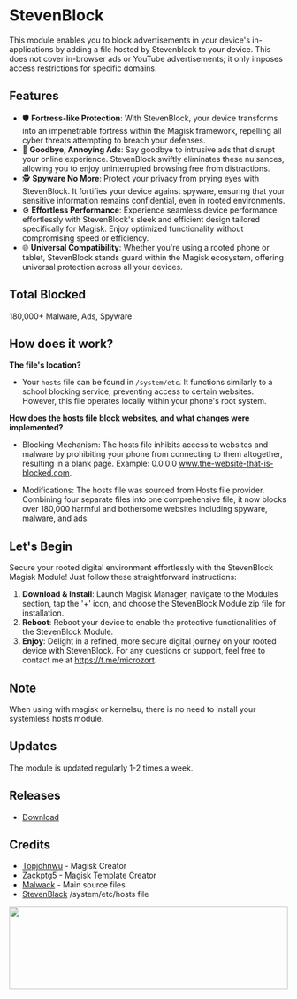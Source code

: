 # StevenBlock
This module enables you to block advertisements in your device's in-applications by adding a file hosted by Stevenblack to your device. This does not cover in-browser ads or YouTube advertisements; it only imposes access restrictions for specific domains.

## Features

- 🛡️ **Fortress-like Protection**: With StevenBlock, your device transforms into an impenetrable fortress within the Magisk framework, repelling all cyber threats attempting to breach your defenses.
- 🚫 **Goodbye, Annoying Ads**: Say goodbye to intrusive ads that disrupt your online experience. StevenBlock swiftly eliminates these nuisances, allowing you to enjoy uninterrupted browsing free from distractions.
- 🕵️ **Spyware No More**: Protect your privacy from prying eyes with StevenBlock. It fortifies your device against spyware, ensuring that your sensitive information remains confidential, even in rooted environments.
- ⚙️ **Effortless Performance**: Experience seamless device performance effortlessly with StevenBlock's sleek and efficient design tailored specifically for Magisk. Enjoy optimized functionality without compromising speed or efficiency.
- 🌐 **Universal Compatibility**: Whether you're using a rooted phone or tablet, StevenBlock stands guard within the Magisk ecosystem, offering universal protection across all your devices.

## Total Blocked

180,000+ Malware, Ads, Spyware

## How does it work?

**The file's location?**

- Your ``hosts`` file can be found in ``/system/etc``. It functions similarly to a school blocking service, preventing access to certain websites. However, this file operates locally within your phone's root system.

**How does the hosts file block websites, and what changes were implemented?**

- Blocking Mechanism: The hosts file inhibits access to websites and malware by prohibiting your phone from connecting to them altogether, resulting in a blank page. Example: 0.0.0.0 www.the-website-that-is-blocked.com.

- Modifications: The hosts file was sourced from Hosts file provider. Combining four separate files into one comprehensive file, it now blocks over 180,000 harmful and bothersome websites including spyware, malware, and ads.

## Let's Begin
Secure your rooted digital environment effortlessly with the StevenBlock Magisk Module! Just follow these straightforward instructions:

1. **Download & Install**: Launch Magisk Manager, navigate to the Modules section, tap the '+' icon, and choose the StevenBlock Module zip file for installation.
2. **Reboot**: Reboot your device to enable the protective functionalities of the StevenBlock Module.
3. **Enjoy**: Delight in a refined, more secure digital journey on your rooted device with StevenBlock.
For any questions or support, feel free to contact me at https://t.me/microzort.

## Note
When using with magisk or kernelsu, there is no need to install your systemless hosts module.

## Updates
The module is updated regularly 1-2 times a week.

## Releases
- [Download](https://github.com/mikropsoft/StevenBlock/releases)

## Credits
- [Topjohnwu](https://github.com/topjohnwu) - Magisk Creator
- [Zackptg5](https://github.com/Zackptg5/MMT-Extended) - Magisk Template Creator
- [Malwack](https://github.com/Magisk-Modules-Alt-Repo/Malwack) - Main source files
- [StevenBlack](https://github.com/StevenBlack/hosts) /system/etc/hosts file

<img src="https://raw.githubusercontent.com/matfantinel/matfantinel/master/waves.svg" width="100%" height="150">
